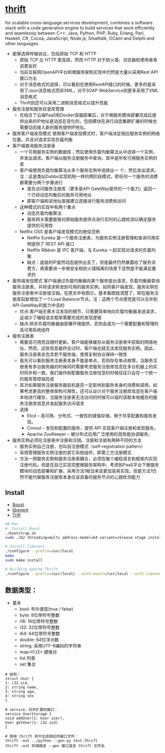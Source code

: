 # [thrift](http://thrift.apache.org)

for scalable cross-language services development, combines a software stack with a code generation engine to build services that work efficiently and seamlessly between C++, Java, Python, PHP, Ruby, Erlang, Perl, Haskell, C#, Cocoa, JavaScript, Node.js, Smalltalk, OCaml and Delphi and other languages.


* 能够选择传输协议，包括原始 TCP 和 HTTP
    - 原始 TCP 比 HTTP 更高效，然而 HTTP 对于防火墙、浏览器和使用者来说更友好
    - 当前互联网OpenAPI平台和微服务架构实现中仍然是大量以采用Rest API接口为主
    - 对于消息格式的选择，可以看到在使用RestAPI接口的时候，更多的是采用了Json消息格式而非XML，对于SOAP WebService则更多采用了XML消息格式
    - Thrift则还可以采用二进制消息格式以提升性能
* 服务注册和服务目录库管理
    - 在结合了云端PaaS和Docker容器部署后，对于微服务模块部署完成后提供出来的IP地址是动态在变化的，包括模块在进行动态集群扩展的时候也需要动态接入新的服务提供IP地址。
* 服务客户端发现模式 使用客户端发现模式时，客户端决定相应服务实例的网络位置，并且对请求实现负载均衡
* 客户端查询服务注册表
    - 一个可用服务实例的数据库；然后使用负载均衡算法从中选择一个实例，并发出请求。客户端从服务注册服务中查询，其中是所有可用服务实例的库
    - 客户端使用负载均衡算法从多个服务实例中选择出一 个，然后发出请求。 注：这是类似Dubbo实现机制一样的两阶段模式，即任何一个服务的消费都需要分两个步骤进行
        + 首先访问服务注册库（更多是API GateWay提供的一个能力）返回一个已经动态均衡后的服务可用地址
        + 即客户端和该地址直接建立连接进行服务消费和访问
    -  这种模式的实现中有两个重点
        +  动态负载均衡算法
        +  服务网关需要能够对原始服务提供点进行实时的心跳检测以确定服务提供的可用性
    -  Netflix OSS 是客户端发现模式的绝佳范例
        +  Netflix Eureka 是一个服务注册表，为服务实例注册管理和查询可用实例提供了 REST API 接口
        +  Netflix Ribbon 是 IPC 客户端，与 Eureka 一起实现对请求的负载均衡
        +  缺点：底层的IP虽然动态提供出去了，但是最终仍然暴露给了服务消费方，再需要进一步做安全和防火墙隔离的场景下显然是不能满足要求的
*  服务端发现模式 客户端通过负载均衡器向某个服务提出请求，负载均衡器查询服务注册表，并将请求转发到可用的服务实例。如同客户端发现，服务实例在服务注册表中注册或注销。在原文中有图示，基本看图就清楚了，即在服务注册库前新增加了一个Load Balancer节点。注：这两个节点感觉是可以合并到API GateWay的能力中去的
    -  优点:客户端无需关注发现的细节，只需要简单地向负载均衡器发送请求，这减少了编程语言框架需要完成的发现逻辑
    -  缺点:除非负载均衡器由部署环境提供，否则会成为一个需要配置和管理的高可用系统组件
* 服务注册表
    - 需要高可用而且随时更新。客户端能够缓存从服务注册表中获取的网络地址，然而，这些信息最终会过时，客户端也就无法发现服务实例。因此，服务注册表会包含若干服务端，使用复制协议保持一致性
    - 首先可以看到服务注册表本身不能是单点，否则存在单点故障，当服务注册表有多台服务器的时候同时需要考虑服务注册库信息在多台机器上的实时同步和一致。我们操作和配置服务注册信息的时候往往只会在一个统一的服务管控端完成
    - 其次如果服务注册服务器宕机是否一定影响到服务本身的消费和调用，如果考虑更高的整体架构可用性，还可以设计对于服务注册库信息在客户端本地进行缓存，当服务注册表无法访问的时候可以临时读取本地缓存的服务注册库信息并发起服务访问请求
    - 选择
        + Etcd – 高可用、分布式、一致性的键值存储，用于共享配置和服务发现。
        + Consul – 发现和配置的服务，提供 API 实现客户端注册和发现服务。
        + Apache ZooKeeper – 被分布式应用广泛使用的高性能协调服务。
* 服务实例必须在注册表中注册和注销。注册和注销有两种不同的方法
    - 服务实例自己注册，也叫自注册模式（self-registration pattern）
    - 采用管理服务实例注册的其它系统组件，即第三方注册模式
    - 方法一把服务实例和服务注册表耦合，必须在每个编程语言和框架内实现注册代码。但是在自己实现完整微服务架构中，考虑到PaaS平台下微服务模块的动态部署和扩展，采用方法1相当来说更加容易实现。但是方法1仍然不能代替服务注册库本身应该具备的服务节点的心跳检测能力


## Install

* [Boost](https://dl.bintray.com/boostorg/release/1.70.0/source/boost_1_70_0.7z)
* [libevent](https://github.com/libevent/libevent/releases/download/release-2.1.10-stable/libevent-2.1.10-stable.tar.gz)
* [Trift](http://mirrors.tuna.tsinghua.edu.cn/apache/thrift/0.12.0/thrift-0.12.0.tar.gz )

```sh
## Mac
#  Install Boost
./bootstrap.sh
sudo ./b2 threading=multi address-model=64 variant=release stage install

# Install libevent
./configure --prefix=/usr/local
make
sudo make install

# Building Apache Thrift
./configure --prefix=/usr/local/ --with-boost=/usr/local --with-libevent=/usr/local
```

## 数据类型：

* 基本
    - bool: 布尔类型(true / false)
    - byte: 8位带符号整数
    - i16: 16位带符号整数
    - i32: 32位带符号整数
    - i64: 64位带符号整数
    - double: 64位浮点数
    - string: 采用UTF-8编码的字符串
    - map<t1,t2> 键值对
    - list<t1> 列表
    - set<t1> 集合
```language
# 结构：
struct User {
1: i32 uid,
2: string name,
3: string age,
4: string sex
}

# service，对外扩展的接口：
service UserStorage {
void addUser(1: User user),
User getUser(1: i32 uid)
}

# 使用 thrift 命令生成相应的接口文件：
thrift -out ../python --gen py test.thrift
thrift -out 存储路径 --gen 接口语言 thrift 文件名
```

